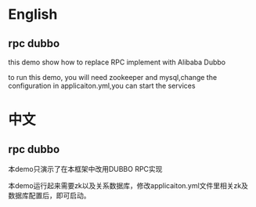 # English
## rpc dubbo
this demo show how to replace RPC implement with Alibaba Dubbo

to run this demo, you will need zookeeper and mysql,change the configuration in applicaiton.yml,you can start the services


# 中文
## rpc dubbo
本demo只演示了在本框架中改用DUBBO RPC实现

本demo运行起来需要zk以及关系数据库，修改applicaiton.yml文件里相关zk及数据库配置后，即可启动。